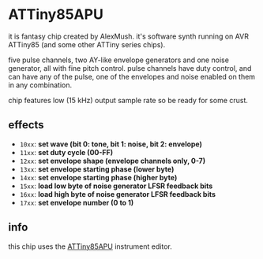 # ATTiny85APU

it is fantasy chip created by AlexMush. it's software synth running on AVR ATTiny85 (and some other ATTiny series chips).

five pulse channels, two AY-like envelope generators and one noise generator, all with fine pitch control. pulse channels have duty control, and can have any of the pulse, one of the envelopes and noise enabled on them in any combination.

chip features low (15 kHz) output sample rate so be ready for some crust.

## effects

- `10xx`: **set wave (bit 0: tone, bit 1: noise, bit 2: envelope)**
- `11xx`: **set duty cycle (00-FF)**
- `12xx`: **set envelope shape (envelope channels only, 0-7)**
- `13xx`: **set envelope starting phase (lower byte)**
- `14xx`: **set envelope starting phase (higher byte)**
- `15xx`: **load low byte of noise generator LFSR feedback bits**
- `16xx`: **load high byte of noise generator LFSR feedback bits**
- `17xx`: **set envelope number (0 to 1)**

## info

this chip uses the [ATTiny85APU](../4-instrument/t85.md) instrument editor.